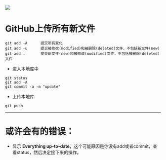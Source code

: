 ![](../Image/Git.bmp)

# GitHub上传所有新文件

```
git add -A      提交所有变化
git add -u      提交被修改(modified)和被删除(deleted)文件，不包括新文件(new)
git add .       提交新文件(new)和被修改(modified)文件，不包括被删除(deleted)文件    
```





- 进入本地库中

```
git status
git add -A
git commit -a -m "update"
```

- 上传本地库

```
git push
```



---



#  或许会有的错误：

-  显示    **Everything up-to-date**，这个可能原因是你没有add或者commit，查看status，然后决定接下来的操作。